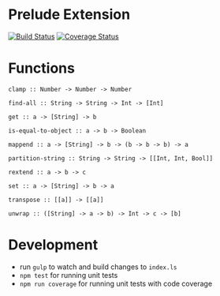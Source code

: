 Prelude Extension
=============================================

[![Build Status](https://travis-ci.org/Pipend/pipe-storyboard.svg?branch=master)](https://travis-ci.org/Pipend/pipe-storyboard)
[![Coverage Status](https://coveralls.io/repos/furqanZafar/prelude-extension/badge.svg?branch=master&service=github)](https://coveralls.io/github/furqanZafar/prelude-extension?branch=master)

# Functions

`clamp :: Number -> Number -> Number`

`find-all :: String -> String -> Int -> [Int]`

`get :: a -> [String] -> b`

`is-equal-to-object :: a -> b -> Boolean`

`mappend :: a -> [String] -> b -> (b -> b -> b) -> a` 

`partition-string :: String -> String -> [[Int, Int, Bool]]`

`rextend :: a -> b -> c`

`set :: a -> [String] -> b -> a`

`transpose :: [[a]] -> [[a]]`

`unwrap :: ([String] -> a -> b) -> Int -> c -> [b]`

# Development

* run `gulp` to watch and build changes to `index.ls`
* `npm test` for running unit tests
* `npm run coverage` for running unit tests with code coverage